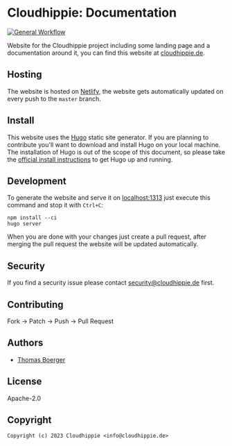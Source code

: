 # Cloudhippie: Documentation

[![General Workflow](https://github.com/cloudhippie/website/actions/workflows/general.yml/badge.svg)](https://github.com/cloudhippie/website/actions/workflows/general.yml)

Website for the Cloudhippie project including some landing page and a
documentation around it, you can find this website at [cloudhippie.de][website].

## Hosting

The website is hosted on [Netlify][netlify], the website gets
automatically updated on every push to the `master` branch.

## Install

This website uses the [Hugo][hugo] static site generator. If you are planning to
contribute you'll want to download and install Hugo on your local machine. The
installation of Hugo is out of the scope of this document, so please take the
[official install instructions][install] to get Hugo up and running.

## Development

To generate the website and serve it on [localhost:1313](http://localhost:1313)
just execute this command and stop it with `Ctrl+C`:

```console
npm install --ci
hugo server
```

When you are done with your changes just create a pull request, after merging
the pull request the website will be updated automatically.

## Security

If you find a security issue please contact
[security@cloudhippie.de](mailto:security@cloudhippie.de) first.

## Contributing

Fork -> Patch -> Push -> Pull Request

## Authors

-   [Thomas Boerger](https://github.com/tboerger)

## License

Apache-2.0

## Copyright

```console
Copyright (c) 2023 Cloudhippie <info@cloudhippie.de>
```

[website]: https://cloudhippie.de
[netlify]: https://www.netlify.co
[hugo]: https://github.com/spf13/hugo
[install]: https://gohugo.io/overview/installing/
